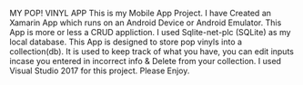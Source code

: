 MY POP! VINYL APP
This is my Mobile App Project. 
I have Created an Xamarin App which runs on an Android Device or Android Emulator. 
This App is more or less a CRUD appliction. I used Sqlite-net-plc (SQLite) as my local database.
This App is designed to store pop vinyls into a collection(db). 
It is used to keep track of what you have, you can edit inputs incase you entered in incorrect info
& Delete from your collection. 
I used Visual Studio 2017 for this project. 
Please Enjoy.
